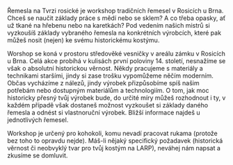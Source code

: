 Řemesla na Tvrzi rosické je workshop tradičních řemesel v Rosicích u Brna. Chceš se naučit základy práce s mědí nebo se sklem?
A co třeba opasky, ať už tkané na hřebenu nebo na karetkách?
Pod vedením našich mistrů si vyzkoušíš základy vybraného řemesla na konkrétních výrobcích, které pak můžeš nosit (nejen) ke svému historickému kostýmu.

Worshop se koná v prostoru středověké vesničky v areálu zámku v Rosicích u Brna. Celá akce probíhá v kulisách první poloviny 14. století,
nesnažíme se však o absolutní historickou věrnost. Někdy pracujeme s materiály a technikami staršími, jindy si zase trošku vypomůžeme něčím moderním.
Občas vycházíme z nálezů, jindy výrobek přizpůsobíme spíš našim potřebám nebo dostupným materiálům a technologiím. O tom, jak moc historicky přesný
tvůj výrobek bude, do určité míry můžeš rozhodnout i ty, v každém případě však dostaneš možnost vyzkoušet si základy daného řemesla a odnést
si vlastnoruční výrobek. Bližší informace najdeš u jednotlivých řemesel.

Workshop je určený pro kohokoli, komu nevadí pracovat rukama (protože bez toho to opravdu nejde). Máš-li nějaký specifický požadavek
(historická věrnost či neobvyklý tvar pro tvůj kostým na LARP), neváhej nám napsat a zkusíme se domluvit.
